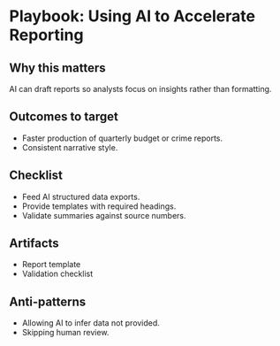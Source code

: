 # Playbook: Using AI to Accelerate Reporting

## Why this matters
AI can draft reports so analysts focus on insights rather than formatting.

## Outcomes to target
- Faster production of quarterly budget or crime reports.
- Consistent narrative style.

## Checklist
- Feed AI structured data exports.
- Provide templates with required headings.
- Validate summaries against source numbers.

## Artifacts
- Report template
- Validation checklist

## Anti-patterns
- Allowing AI to infer data not provided.
- Skipping human review.
